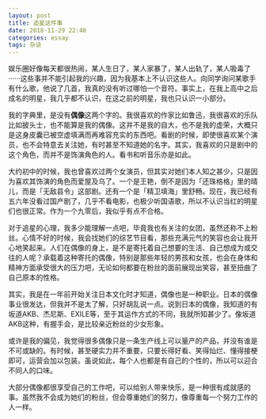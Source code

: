 ```yaml
---
layout: post
title: 追星这件事
date: 2018-11-29 22:40
categories: essay
tags: 杂谈
---
```


娱乐圈好像每天都很热闹，某人生日了，某人家暴了，某人出轨了，某人吸毒了······这些事并不能引起我的兴趣，因为我基本上不认识这些人。向同学询问某歌手有什么歌，他说了几首，我真的没有听过哪怕一个音符。事实上，在我上高中之后成名的明星，我几乎都不认识，在这之前的明星，我也只认识一小部分。

我的字典里，是没有**偶像**这两个字的。我很喜欢的作家比如鲁迅，我很喜欢的乐队比如披头士，也不能算是我的偶像。这并不是我的自大，也不是我的虚荣，大概只是这身皮囊已被空虚填满而再难容充实的东西吧。看剧的时候，即使很喜欢某个演员，也不会特意去关注她，有时甚至不知道她的名字。其实，我喜欢的只是剧中的这个角色，而并不是饰演角色的人。看书和听音乐亦是如此。

大约初中的时候，我也曾喜欢过两个女演员，但其实对她们本人知之甚少，只是因为喜欢其饰演的角色而爱屋及乌了。一个是王艳，倒不是因为「还珠格格」里的晴儿，而是「无敌县令」这部剧。还有一个是「精卫填海」里舒畅。现在，我已经有五六年没看过国产剧了，几乎不看电影，也极少听国语歌，所以不认识当红的明星们也很正常。作为一个九零后，我似乎有点不合格。

对于追星的心理，我多少能理解一点吧，毕竟我也有关注的女团，虽然还称不上粉丝。心情不好的时候，我会找她们的综艺节目看，那些充满元气的笑容也会让我开心地笑起来。人们在偶像的身上，是不是寄托着自己想要的生活、自己想成为或交往的人呢？承载着这种寄托的偶像，特别是那些年轻的男孩和女孩，也会在身体和精神方面承受很大的压力吧，无论如何都要在粉丝的面前展现出笑容，甚至扭曲了自己原本的性格。

其实，我是在一年前开始关注日本文化时才知道，偶像也是一种职业。日本的偶像事业很发达，但我并不是太了解，只好胡乱说一点。说到日本的偶像，我知道的有坂道AKB、杰尼斯、EXILE等，至于其运作方式的不同，我就所知甚少了。像坂道AKB这种，有握手会，是比较亲近粉丝的少女形象。

或许是我的偏见，我觉得很多偶像只是一条生产线上可以量产的产品，并没有谁是不可或缺的。有时候，甚至硬实力并不重要，只要长得好看、笑得灿烂、懂得接梗即可，运营会加以包装。虽说如此，每个人也都是有自己的个性的，所以可以迎合不同人的口味。

大部分偶像都很享受自己的工作吧，可以给别人带来快乐，是一种很有成就感的事。虽然我不会成为她们的粉丝，但会尊重她们的努力，像尊重每一个努力工作的人一样。

